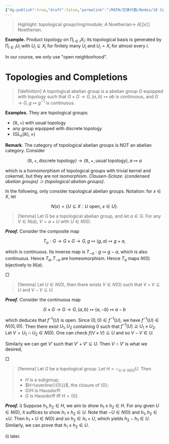 ```yaml
---
{"dg-publish":true,"draft":false,"permalink":"/MATH/交换代数/Nodes/10 Completions/","dgPassFrontmatter":true}
---
```



> Highlight: topological group/ring/module; $A$ Noetherian-> $A[\![x]\!]$ Noetherian.

**Example.** Product topology on $\prod_{i\in I}X_i$: its topological basis is generated by $\prod_{i\in I}U_i$ with $U_i\subseteq X_i$ for finitely many $U_i$ and $U_i=X_i$ for almost every $i$. 

In our course, we only use "open neighborhood". 

# Topologies and Completions

> [!definition]
> A topological abelian group is a abelian group $G$ equipped with topology such that $G\times G\to G,(a,b)\mapsto ab$ is continuous, and $G\to G,g\mapsto g^{-1}$ is continuous. 

**Examples.** They are topological groups:
- $(\mathbb{R},+)$ with usual topology
- any group equipped with discrete topology
- $(\mathrm{GL}_n(\mathbb{R}),\times)$

**Remark.** The category of topological abelian groups is NOT an abelian category. Consider 

$$(\mathbb{R},+,\text{discrete topology})\to (\mathbb{R},+,\text{usual topology}),a\mapsto a$$

which is a homomorphism of topological groups with trivial kernel and cokernel, but they are not isomorphism. *Clausen-Scloze: {condensed abelian groups} $\supset$ {topological abelian groups}*. 

In the following, only consider topological abelian groups. Notation: for $x\in X$, let 

$$N(x)=\{U\subseteq X:U\text{ open, }x\in U\}.$$

> [!lemma]
> Let $G$ be a topological abelian group, and let $a\in G$. For any $V\in N(a)$, $V=a+U$ with $U\in N(0)$. 

**_Proof._**
Consider the composite map 

$$T_a:G\to G\times G\to G,g\mapsto (g,a)\mapsto g+a,$$

which is continuous. Its inverse map is $T_{-a}:g\mapsto g-a$, which is also continuous. Hence $T_a,T_{-a}$ are homeomorphism. Hence $T_a$ maps $N(0)$ bijectively to $N(a)$. 
<p align="left">□</p>

> [!lemma]
> Let $U\in N(0)$, then there exists $V\in N(0)$ such that $V+V\subseteq U$ and $V-V\subseteq U$. 

**_Proof._**
Consider the continuous map

$$G\times G\to G\to G,(a,b)\mapsto (a,-b)\mapsto a-b$$

which deduces that $f^{-1}(U)$ is open. Since $(0,0)\in f^{-1}(U)$, we have $f^{-1}(U)\in N((0,0))$. Then there exist $U_1,U_2$ containing $0$ such that $f^{-1}(U)\supseteq U_1\times U_2$. Let $V=U_1\cap U_2\in N(0)$. One can check $f(V\times V)\subseteq U$ and so $V-V\in U$. 

Similarly we can get $V'$ such that $V'+V'\subseteq U$. Then $V\cap V'$ is what we desired, 
<p align="left">□</p>

> [!lemma]
> Let $G$ be a topological group. Let $H=\cap _{U\in N(0)}U$. Then 
> - $H$ is a subgroup;
> - $H=\overline{\{0\}}$, the closure of $\{0\}$;
> - $G/H$ is Hausdorff.
> - $G$ is Hausdorff iff $H=\{0\}$. 

**_Proof._**
i) Suppose $h_1,h_2\in H$, we aim to show $h_1\pm h_2\in H$. For any given $U\in N(0)$, it suffices to show $h_1\pm h_2\in U$. Note that $-U\in N(0)$ and $h_1,h_2\in \pm U$. Then $h_1+U\in N(0)$ and so $h_2\in h_1+U$, which yields $h_2-h_1\in U$. Similarly, we can prove that $h_1\pm h_2\in U$. 

ii) later. 

